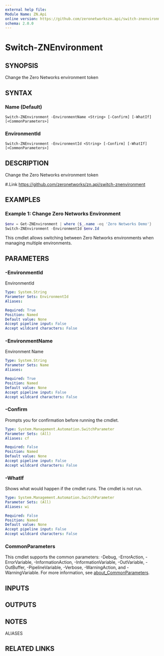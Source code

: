 ```yaml
---
external help file:
Module Name: ZN.Api
online version: https://github.com/zeronetworkszn.api/switch-znenvironment
schema: 2.0.0
---
```


# Switch-ZNEnvironment

## SYNOPSIS
Change the Zero Networks environment token

## SYNTAX

### Name (Default)
```
Switch-ZNEnvironment -EnvironmentName <String> [-Confirm] [-WhatIf] [<CommonParameters>]
```

### EnvironmentId
```
Switch-ZNEnvironment -EnvironmentId <String> [-Confirm] [-WhatIf] [<CommonParameters>]
```

## DESCRIPTION
Change the Zero Networks environment token

#.Link
https://github.com/zeronetworks/zn.api/switch-znenvironment

## EXAMPLES

### Example 1: Change Zero Networks Environment
```powershell
$env = Get-ZNEnvironment | where {$_.name -eq 'Zero Networks Demo'}
Switch-ZNEnvironment -EnvironmentId $env.Id
```

This cmdlet allows switching between Zero Networks environments when managing multiple environments.

## PARAMETERS

### -EnvironmentId
EnvironmentId

```yaml
Type: System.String
Parameter Sets: EnvironmentId
Aliases:

Required: True
Position: Named
Default value: None
Accept pipeline input: False
Accept wildcard characters: False
```

### -EnvironmentName
Environment Name

```yaml
Type: System.String
Parameter Sets: Name
Aliases:

Required: True
Position: Named
Default value: None
Accept pipeline input: False
Accept wildcard characters: False
```

### -Confirm
Prompts you for confirmation before running the cmdlet.

```yaml
Type: System.Management.Automation.SwitchParameter
Parameter Sets: (All)
Aliases: cf

Required: False
Position: Named
Default value: None
Accept pipeline input: False
Accept wildcard characters: False
```

### -WhatIf
Shows what would happen if the cmdlet runs.
The cmdlet is not run.

```yaml
Type: System.Management.Automation.SwitchParameter
Parameter Sets: (All)
Aliases: wi

Required: False
Position: Named
Default value: None
Accept pipeline input: False
Accept wildcard characters: False
```

### CommonParameters
This cmdlet supports the common parameters: -Debug, -ErrorAction, -ErrorVariable, -InformationAction, -InformationVariable, -OutVariable, -OutBuffer, -PipelineVariable, -Verbose, -WarningAction, and -WarningVariable. For more information, see [about_CommonParameters](http://go.microsoft.com/fwlink/?LinkID=113216).

## INPUTS

## OUTPUTS

## NOTES

ALIASES

## RELATED LINKS

